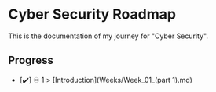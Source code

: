 # Cyber Security Roadmap

This is the documentation of my journey for "Cyber Security". 


## Progress 

- [✔️] ♾️ 1 > [Introduction](Weeks/Week_01_(part 1).md)

